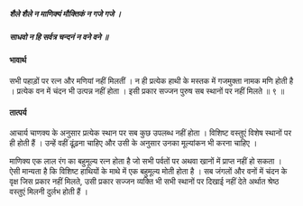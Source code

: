 ##### शैले शैले न माणिक्यं मौक्तिकं न गजे गजे ।
##### साधवो न हि सर्वत्र चन्दनं न वने वने ॥

#### भावार्थ

सभी पहाड़ों पर रत्न और मणियां नहीं मिलतीं । न ही प्रत्येक हाथी के मस्तक में गजमुक्ता नामक मणि होती है । प्रत्येक वन में चंदन भी उत्पन्न नहीं होता । इसी प्रकार सज्जन पुरुष सब स्थानों पर नहीं मिलते ॥ ९ ॥

#### तात्पर्य

आचार्य चाणक्य के अनुसार प्रत्येक स्थान पर सब कुछ उपलब्ध नहीं होता । विशिष्ट वस्तुएं विशेष स्थानों पर ही होती हैं । उन्हें वहीं ढूंढ़ना चाहिए और उसी के अनुसार उनका मूल्यांकन भी करना चाहिए ।

माणिक्य एक लाल रंग का बहुमूल्य रत्न होता है जो सभी पर्वतों पर अथवा खानों में प्राप्त नहीं हो सकता । ऐसी मान्यता है कि विशिष्ट हाथियों के माथे में एक बहुमूल्य मोती होता है । सब जंगलों और वनों में चंदन के वृक्ष जिस प्रकार नहीं मिलते, उसी प्रकार सज्जन व्यक्ति भी सभी स्थानों पर दिखाई नहीं देते अर्थात श्रेष्ठ वस्तुएं मिलनी दुर्लभ होती हैं ।